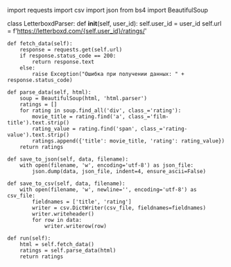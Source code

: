 import requests
import csv
import json
from bs4 import BeautifulSoup

class LetterboxdParser:
    def __init__(self, user_id):
        self.user_id = user_id
        self.url = f'https://letterboxd.com/{self.user_id}/ratings/'

    def fetch_data(self):
        response = requests.get(self.url)
        if response.status_code == 200:
            return response.text
        else:
            raise Exception("Ошибка при получении данных: " + response.status_code)

    def parse_data(self, html):
        soup = BeautifulSoup(html, 'html.parser')
        ratings = []
        for rating in soup.find_all('div', class_='rating'):
            movie_title = rating.find('a', class_='film-title').text.strip()
            rating_value = rating.find('span', class_='rating-value').text.strip()
            ratings.append({'title': movie_title, 'rating': rating_value})
        return ratings

    def save_to_json(self, data, filename):
        with open(filename, 'w', encoding='utf-8') as json_file:
            json.dump(data, json_file, indent=4, ensure_ascii=False)

    def save_to_csv(self, data, filename):
        with open(filename, 'w', newline='', encoding='utf-8') as csv_file:
            fieldnames = ['title', 'rating']
            writer = csv.DictWriter(csv_file, fieldnames=fieldnames)
            writer.writeheader()
            for row in data:
                writer.writerow(row)

    def run(self):
        html = self.fetch_data()
        ratings = self.parse_data(html)
        return ratings
